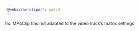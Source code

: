 ```yaml
---
'@webav/av-cliper': patch
---
```


fix: MP4Clip has not adapted to the video track’s matrix settings
